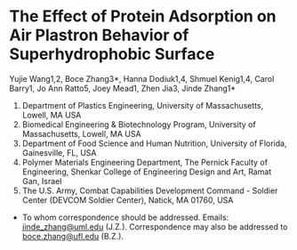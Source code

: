 # The Effect of Protein Adsorption on Air Plastron Behavior of Superhydrophobic Surface
Yujie Wang1,2, Boce Zhang3*, Hanna Dodiuk1,4, Shmuel Kenig1,4, Carol Barry1, Jo Ann Ratto5, Joey Mead1, Zhen Jia3, Jinde Zhang1*

1. Department of Plastics Engineering, University of Massachusetts, Lowell, MA USA
2. Biomedical Engineering & Biotechnology Program, University of Massachusetts, Lowell, MA USA  
3. Department of Food Science and Human Nutrition, University of Florida, Gainesville, FL, USA
4. Polymer Materials Engineering Department, The Pernick Faculty of Engineering, Shenkar College of Engineering Design and Art, Ramat Gan, Israel
5. The U.S. Army, Combat Capabilities Development Command - Soldier Center (DEVCOM Soldier Center), Natick, MA 01760, USA

* To whom correspondence should be addressed. Emails: jinde_zhang@uml.edu (J.Z.). Correspondence may also be addressed to boce.zhang@ufl.edu (B.Z.).

